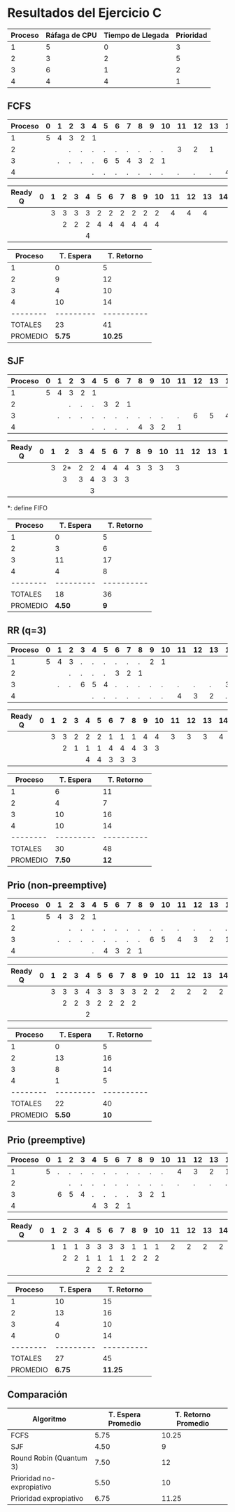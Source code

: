 # Resultados del Ejercicio C


| Proceso  | Ráfaga de CPU | Tiempo de Llegada | Prioridad |
| -------- | ------------- | ----------------- | --------- |
| 1        | 5             | 0                 | 3         | 
| 2        | 3             | 2                 | 5         | 
| 3        | 6             | 1                 | 2         | 
| 4        | 4             | 4                 | 1         | 





## FCFS

| Proceso  |  0 |  1 |  2 |  3 |  4 |  5 |  6 |  7 |  8 |  9 | 10 | 11 | 12 | 13 | 14 | 15 | 16 | 17 | 18 |
| -------- |  - |  - |  - |  - |  - |  - |  - |  - |  - |  - | -- | -- | -- | -- | -- | -- | -- | -- | -- |
| 1        |  5 |  4 |  3 |  2 |  1 |    |    |    |    |    |    |    |    |    |    |    |    |    |    |
| 2        |    |    |  . |  . |  . |  . |  . |  . |  . |  . |  . |  3 |  2 |  1 |    |    |    |    |    |
| 3        |    |  . |  . |  . |  . |  6 |  5 |  4 |  3 |  2 |  1 |    |    |    |    |    |    |    |    |
| 4        |    |    |    |    |  . |  . |  . |  . |  . |  . |  . |  . |  . |  . |  4 |  3 |  2 |  1 |    |


| Ready Q  |  0 |  1 |  2 |  3 |  4 |  5 |  6 |  7 |  8 |  9 | 10 | 11 | 12 | 13 | 14 | 15 | 16 | 17 | 18 |
| -------- |  - |  - |  - |  - |  - |  - |  - |  - |  - |  - | -- | -- | -- | -- | -- | -- | -- | -- | -- |
|          |    |  3 |  3 |  3 |  3 |  2 |  2 |  2 |  2 |  2 |  2 |  4 |  4 |  4 |    |    |    |    |    |
|          |    |    |  2 |  2 |  2 |  4 |  4 |  4 |  4 |  4 |  4 |    |    |    |    |    |    |    |    |
|          |    |    |    |    |  4 |    |    |    |    |    |    |    |    |    |    |    |    |    |    |


| Proceso  | T. Espera | T. Retorno | 
| -------- | --------- | ---------- | 
|  1       |      0    |  5         |
|  2       |      9    | 12         |
|  3       |      4    | 10         |
|  4       |     10    | 14         |
| -------- | --------- | ---------- |
| TOTALES  |   23      |    41      |
| PROMEDIO | **5.75**  | **10.25**  |




## SJF

| Proceso  |  0 |  1 |  2 |  3 |  4 |  5 |  6 |  7 |  8 |  9 | 10 | 11 | 12 | 13 | 14 | 15 | 16 | 17 | 18 |
| -------- |  - |  - |  - |  - |  - |  - |  - |  - |  - |  - | -- | -- | -- | -- | -- | -- | -- | -- | -- |
| 1        |  5 |  4 |  3 |  2 |  1 |    |    |    |    |    |    |    |    |    |    |    |    |    |    |
| 2        |    |    |  . |  . |  . |  3 |  2 |  1 |    |    |    |    |    |    |    |    |    |    |    |
| 3        |    |  . |  . |  . |  . |  . |  . |  . |  . |  . |  . |  . |  6 |  5 |  4 |  3 |  2 |  1 |    |
| 4        |    |    |    |    |  . |  . |  . |  . |  4 |  3 |  2 |  1 |    |    |    |    |    |    |    |


| Ready Q  |  0 |  1 |  2 |  3 |  4 |  5 |  6 |  7 |  8 |  9 | 10 | 11 | 12 | 13 | 14 | 15 | 16 | 17 | 18 |
| -------- |  - |  - |  - |  - |  - |  - |  - |  - |  - |  - | -- | -- | -- | -- | -- | -- | -- | -- | -- |
|          |    |  3 | 2* |  2 |  2 |  4 |  4 |  4 |  3 |  3 |  3 |  3 |    |    |    |    |    |    |    |
|          |    |    |  3 |  3 |  4 |  3 |  3 |  3 |    |    |    |    |    |    |    |    |    |    |    |
|          |    |    |    |    |  3 |    |    |    |    |    |    |    |    |    |    |    |    |    |    |

*: define FIFO


| Proceso  | T. Espera | T. Retorno | 
| -------- | --------- | ---------- | 
|  1       |      0    |  5         |
|  2       |      3    |  6         |
|  3       |     11    | 17         |
|  4       |      4    |  8         |
| -------- | --------- | ---------- |
| TOTALES  |   18      |    36      |
| PROMEDIO | **4.50**  |   **9**    |



## RR (q=3)

| Proceso  |  0 |  1 |  2 |  3 |  4 |  5 |  6 |  7 |  8 |  9 | 10 | 11 | 12 | 13 | 14 | 15 | 16 | 17 | 18 |
| -------- |  - |  - |  - |  - |  - |  - |  - |  - |  - |  - | -- | -- | -- | -- | -- | -- | -- | -- | -- |
| 1        |  5 |  4 |  3 |  . |  . |  . |  . |  . |  . |  2 |  1 |    |    |    |    |    |    |    |    |
| 2        |    |    |  . |  . |  . |  . |  3 |  2 |  1 |    |    |    |    |    |    |    |    |    |    |
| 3        |    |  . |  . |  6 |  5 |  4 |  . |  . |  . |  . |  . |  . |  . |  . |  3 |  2 |  1 |    |    |
| 4        |    |    |    |    |  . |  . |  . |  . |  . |  . |  . |  4 |  3 |  2 |  . |  . |  . |  1 |    |


| Ready Q  |  0 |  1 |  2 |  3 |  4 |  5 |  6 |  7 |  8 |  9 | 10 | 11 | 12 | 13 | 14 | 15 | 16 | 17 | 18 |
| -------- |  - |  - |  - |  - |  - |  - |  - |  - |  - |  - | -- | -- | -- | -- | -- | -- | -- | -- | -- |
|          |    |  3 |  3 |  2 |  2 |  2 |  1 |  1 |  1 |  4 |  4 |  3 |  3 |  3 |  4 |  4 |  4 |    |    |
|          |    |    |  2 |  1 |  1 |  1 |  4 |  4 |  4 |  3 |  3 |    |    |    |    |    |    |    |    |
|          |    |    |    |    |  4 |  4 |  3 |  3 |  3 |    |    |    |    |    |    |    |    |    |    |


| Proceso  | T. Espera | T. Retorno | 
| -------- | --------- | ---------- | 
|  1       |      6    | 11         |
|  2       |      4    |  7         |
|  3       |     10    | 16         |
|  4       |     10    | 14         |
| -------- | --------- | ---------- |
| TOTALES  |   30      |    48      |
| PROMEDIO | **7.50**  |  **12**    |





## Prio (non-preemptive)
| Proceso  |  0 |  1 |  2 |  3 |  4 |  5 |  6 |  7 |  8 |  9 | 10 | 11 | 12 | 13 | 14 | 15 | 16 | 17 | 18 |
| -------- |  - |  - |  - |  - |  - |  - |  - |  - |  - |  - | -- | -- | -- | -- | -- | -- | -- | -- | -- |
| 1        |  5 |  4 |  3 |  2 |  1 |    |    |    |    |    |    |    |    |    |    |    |    |    |    |
| 2        |    |    |  . |  . |  . |  . |  . |  . |  . |  . |  . |  . |  . |  . |  . |  3 |  2 |  1 |    |
| 3        |    |  . |  . |  . |  . |  . |  . |  . |  . |  6 |  5 |  4 |  3 |  2 |  1 |    |    |    |    |
| 4        |    |    |    |    |  . |  4 |  3 |  2 |  1 |    |    |    |    |    |    |    |    |    |    |


| Ready Q  |  0 |  1 |  2 |  3 |  4 |  5 |  6 |  7 |  8 |  9 | 10 | 11 | 12 | 13 | 14 | 15 | 16 | 17 | 18 |
| -------- |  - |  - |  - |  - |  - |  - |  - |  - |  - |  - | -- | -- | -- | -- | -- | -- | -- | -- | -- |
|          |    |  3 |  3 |  3 |  4 |  3 |  3 |  3 |  3 |  2 |  2 |  2 |  2 |  2 |  2 |    |    |    |    |
|          |    |    |  2 |  2 |  3 |  2 |  2 |  2 |  2 |    |    |    |    |    |    |    |    |    |    |
|          |    |    |    |    |  2 |    |    |    |    |    |    |    |    |    |    |    |    |    |    |




| Proceso  | T. Espera | T. Retorno | 
| -------- | --------- | ---------- | 
|  1       |      0    |  5         |
|  2       |     13    | 16         |
|  3       |      8    | 14         |
|  4       |      1    |  5         |
| -------- | --------- | ---------- |
| TOTALES  |   22      |    40      |
| PROMEDIO | **5.50**  |  **10**    |


## Prio (preemptive)

| Proceso  |  0 |  1 |  2 |  3 |  4 |  5 |  6 |  7 |  8 |  9 | 10 | 11 | 12 | 13 | 14 | 15 | 16 | 17 | 18 |
| -------- |  - |  - |  - |  - |  - |  - |  - |  - |  - |  - | -- | -- | -- | -- | -- | -- | -- | -- | -- |
| 1        |  5 |  . |  . |  . |  . |  . |  . |  . |  . |  . |  . |  4 |  3 |  2 |  1 |    |    |    |    |
| 2        |    |    |  . |  . |  . |  . |  . |  . |  . |  . |  . |  . |  . |  . |  . |  3 |  2 |  1 |    |
| 3        |    |  6 |  5 |  4 |  . |  . |  . |  . |  3 |  2 |  1 |    |    |    |    |    |    |    |    |
| 4        |    |    |    |    |  4 |  3 |  2 |  1 |    |    |    |    |    |    |    |    |    |    |    |

| Ready Q  |  0 |  1 |  2 |  3 |  4 |  5 |  6 |  7 |  8 |  9 | 10 | 11 | 12 | 13 | 14 | 15 | 16 | 17 | 18 |
| -------- |  - |  - |  - |  - |  - |  - |  - |  - |  - |  - | -- | -- | -- | -- | -- | -- | -- | -- | -- |
|          |    |  1 |  1 |  1 |  3 |  3 |  3 |  3 |  1 |  1 |  1 |  2 |  2 |  2 |  2 |    |    |    |    |
|          |    |    |  2 |  2 |  1 |  1 |  1 |  1 |  2 |  2 |  2 |    |    |    |    |    |    |    |    |
|          |    |    |    |    |  2 |  2 |  2 |  2 |    |    |    |    |    |    |    |    |    |    |    |





| Proceso  | T. Espera | T. Retorno | 
| -------- | --------- | ---------- | 
|  1       |     10    | 15         |
|  2       |     13    | 16         |
|  3       |      4    | 10         |
|  4       |      0    | 14         |
| -------- | --------- | ---------- |
| TOTALES  |  27       |  45        |
| PROMEDIO | **6.75**  | **11.25**  |




## Comparación

| Algoritmo                 | T. Espera Promedio | T. Retorno  Promedio |
| ------------------------- | -------------------| -------------------- |
| FCFS                      |       5.75         |      10.25           |
| SJF                       |       4.50         |       9              |
| Round Robin (Quantum 3)   |       7.50         |      12              |
| Prioridad no-expropiativo |       5.50         |      10              |
| Prioridad expropiativo    |       6.75         |      11.25           |
